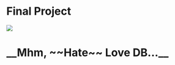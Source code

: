 # Final Project
<img src="https://media.tenor.com/Ag1n3k48Q-0AAAAM/sad-peachcat.gif">
<h1>__Mhm, ~~Hate~~ Love DB...__</h1>
